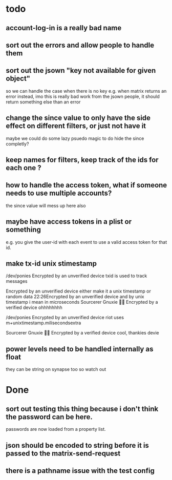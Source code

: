 # todo

## account-log-in is a really bad name

## sort out the errors and allow people to handle them

## sort out the jsown "key not available for given object"
so we can handle the case when there is no key e.g. when matrix returns an error instead,
imo this is really bad work from the jsown people, it should return something else than an error

## change the since value to only have the side effect on different filters, or just not have it
maybe we could do some lazy psuedo magic to do hide the since completly?

## keep names for filters, keep track of the ids for each one ?

## how to handle the access token, what if someone needs to use multiple accounts?
the since value will mess up here also

## maybe have access tokens in a plist or something
e.g. you give the user-id with each event to use a valid access token for that id.

## make tx-id unix stimestamp

/dev/ponies
Encrypted by an unverified device
txid is used to track messages

Encrypted by an unverified device
either make it a unix timestamp or random data
22:26Encrypted by an unverified device
and by unix timestamp i mean in microseconds
Sourcerer Gnuxie 🐝💜
Encrypted by a verified device
ohhhhhhhh

/dev/ponies
Encrypted by an unverified device
riot uses m+unixtimestamp.milisecondsextra

Sourcerer Gnuxie 🐝💜
Encrypted by a verified device
cool, thankies devie

## power levels need to be handled internally as float
they can be string on synapse too so watch out

# Done

## sort out testing this thing because i don't think the password can be here.
passwords are now loaded from a property list.

## json should be encoded to string before it is passed to the matrix-send-request

## there is a pathname issue with the test config

